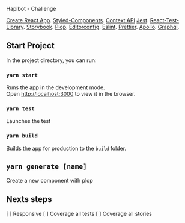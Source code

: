 Hapibot - Challenge

[Create React App](https://github.com/facebook/create-react-app).
[Styled-Components]().
[Context API]()
[Jest]().
[React-Test-Library]().
[Storybook]().
[Plop]().
[Editorconfig]().
[Eslint]().
[Prettier]().
[Apollo]().
[Graphql]().

## Start Project

In the project directory, you can run:

### `yarn start`

Runs the app in the development mode.<br />
Open [http://localhost:3000](http://localhost:3000) to view it in the browser.

### `yarn test`

Launches the test
### `yarn build`

Builds the app for production to the `build` folder.<br />

## `yarn generate [name]`

Create a new component with plop



## Nexts steps
[ ] Responsive
[ ] Coverage all tests
[ ] Coverage all stories
